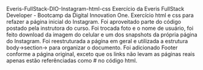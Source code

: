 Everis-FullStack-DIO-Instagram-html-css
Exercício da Everis FullStack Developer - Bootcamp da Digital Innovation One. Exercício html e css para refazer a página inicial do Instagram. Foi aproveitado parte do código postado pela instrutora do curso. Foi trocada foto e o nome de usuário, foi feito download da imagem do celular e um dos snapshots da própria página do Instagram. Foi reestruturada a página em geral e utilizada a estrutura body->section-> para organizar o documento. Foi adicionado Footer conforme a página original, exceto que os links não levam as páginas reais apenas estão referênciadas como # no código html.